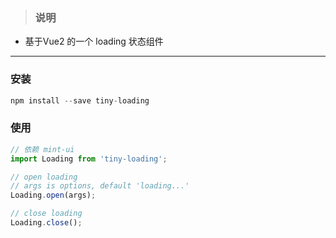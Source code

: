 
> ### 说明

* 基于Vue2 的一个 loading 状态组件

---

### 安装
```javascript
npm install --save tiny-loading
```

### 使用
```javascript
// 依赖 mint-ui
import Loading from 'tiny-loading';

// open loading
// args is options, default 'loading...'
Loading.open(args);  

// close loading
Loading.close();

```
